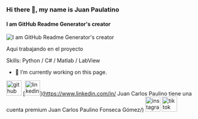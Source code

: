 ### Hi there 👋, my name is Juan Paulatino
#### I am GitHub Readme Generator's creator
![I am GitHub Readme Generator's creator](https://arturssmirnovs.github.io/github-profile-readme-generator/images/banner.png)

Aqui trabajando en el proyecto

Skills: Python / C# / Matlab / LabView

- 🔭 I’m currently working on this page. 


[<img src='https://cdn.jsdelivr.net/npm/simple-icons@3.0.1/icons/github.svg' alt='github' height='40'>](https://github.com/juan-paulatino)  [<img src='https://cdn.jsdelivr.net/npm/simple-icons@3.0.1/icons/linkedin.svg' alt='linkedin' height='40'>](https://www.linkedin.com/in/ Juan Carlos Paulino tiene una cuenta premium  Juan Carlos Paulino Fonseca Gómez/)  [<img src='https://cdn.jsdelivr.net/npm/simple-icons@3.0.1/icons/instagram.svg' alt='instagram' height='40'>](https://www.instagram.com/paulatino501/)  [<img src='https://cdn.jsdelivr.net/npm/simple-icons@3.0.1/icons/tiktok.svg' alt='tiktok' height='40'>](https://www.tiktok.com/@paulatino501)  

